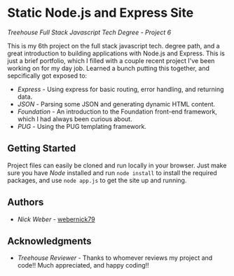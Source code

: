 # Static Node.js and Express Site

*Treehouse Full Stack Javascript Tech Degree - Project 6*

This is my 6th project on the full stack javascript tech. degree path, and a great introduction to building applications with Node.js and Express. This is just a brief portfolio, which I filled with a couple recent project I've been working on for my day job. Learned a bunch putting this together, and sepcifically got exposed to:

- *Express* - Using express for basic routing, error handling, and returning data.
- *JSON* - Parsing some JSON and generating dynamic HTML content.
- *Foundation* - An introduction to the Foundation front-end framework, which I had always been curious about.
- *PUG* - Using the PUG templating framework.


## Getting Started

Project files can easily be cloned and run locally in your browser. Just make sure you have *Node* installed and run `node install` to install the required packages, and use `node app.js` to get the site up and running. 

## Authors

* *Nick Weber* - [webernick79](https://github.com/webernick79)

## Acknowledgments

- *Treehouse Reviewer* - Thanks to whomever reviews my project and code!! Much appreciated, and happy coding!!